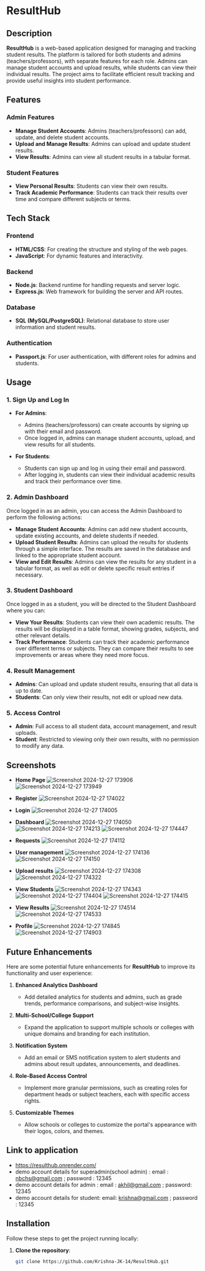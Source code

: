 # ResultHub

## Description
**ResultHub** is a web-based application designed for managing and tracking student results. The platform is tailored for both students and admins (teachers/professors), with separate features for each role. Admins can manage student accounts and upload results, while students can view their individual results. The project aims to facilitate efficient result tracking and provide useful insights into student performance.

## Features

### Admin Features
- **Manage Student Accounts**: Admins (teachers/professors) can add, update, and delete student accounts.
- **Upload and Manage Results**: Admins can upload and update student results.
- **View Results**: Admins can view all student results in a tabular format.

### Student Features
- **View Personal Results**: Students can view their own results.
- **Track Academic Performance**: Students can track their results over time and compare different subjects or terms.

## Tech Stack

### Frontend
- **HTML/CSS**: For creating the structure and styling of the web pages.
- **JavaScript**: For dynamic features and interactivity.

### Backend
- **Node.js**: Backend runtime for handling requests and server logic.
- **Express.js**: Web framework for building the server and API routes.

### Database
- **SQL (MySQL/PostgreSQL)**: Relational database to store user information and student results.

### Authentication
- **Passport.js**: For user authentication, with different roles for admins and students.

## Usage

### 1. **Sign Up and Log In**

- **For Admins**: 
  - Admins (teachers/professors) can create accounts by signing up with their email and password. 
  - Once logged in, admins can manage student accounts, upload, and view results for all students.
  
- **For Students**: 
  - Students can sign up and log in using their email and password.
  - After logging in, students can view their individual academic results and track their performance over time.

### 2. **Admin Dashboard**

Once logged in as an admin, you can access the Admin Dashboard to perform the following actions:
- **Manage Student Accounts**: Admins can add new student accounts, update existing accounts, and delete students if needed.
- **Upload Student Results**: Admins can upload the results for students through a simple interface. The results are saved in the database and linked to the appropriate student account.
- **View and Edit Results**: Admins can view the results for any student in a tabular format, as well as edit or delete specific result entries if necessary.

### 3. **Student Dashboard**

Once logged in as a student, you will be directed to the Student Dashboard where you can:
- **View Your Results**: Students can view their own academic results. The results will be displayed in a table format, showing grades, subjects, and other relevant details.
- **Track Performance**: Students can track their academic performance over different terms or subjects. They can compare their results to see improvements or areas where they need more focus.

### 4. **Result Management**

- **Admins**: Can upload and update student results, ensuring that all data is up to date.
- **Students**: Can only view their results, not edit or upload new data.

### 5. **Access Control**
- **Admin**: Full access to all student data, account management, and result uploads.
- **Student**: Restricted to viewing only their own results, with no permission to modify any data.

## Screenshots
- **Home Page**
![Screenshot 2024-12-27 173906](https://github.com/user-attachments/assets/9d09ca29-586a-4a8d-b6e8-b653c59776dd)
![Screenshot 2024-12-27 173949](https://github.com/user-attachments/assets/2b1a08c0-1dfd-4ad9-8e3f-693935000b65)

- **Register**
![Screenshot 2024-12-27 174022](https://github.com/user-attachments/assets/7753aa84-49b2-47c0-9316-7a36bd12ac01)

- **Login**
![Screenshot 2024-12-27 174005](https://github.com/user-attachments/assets/219316fa-3797-48a7-80f5-462063fc752f)

- **Dashboard**
![Screenshot 2024-12-27 174050](https://github.com/user-attachments/assets/942c1159-a2b7-4ebf-81f9-c2454fab9a84)
![Screenshot 2024-12-27 174213](https://github.com/user-attachments/assets/ee26c730-4060-445a-abb6-b3cbc5b65d18)
![Screenshot 2024-12-27 174447](https://github.com/user-attachments/assets/c0e1e6f3-5f2c-4cb1-9013-e9b251a41461)

- **Requests**
![Screenshot 2024-12-27 174112](https://github.com/user-attachments/assets/a5719515-9968-44ba-81eb-c9358e6272f4)

- **User management**
![Screenshot 2024-12-27 174136](https://github.com/user-attachments/assets/ccf001c2-605a-4fc9-a027-f0b2bfae7648)
![Screenshot 2024-12-27 174150](https://github.com/user-attachments/assets/5184e988-1164-4a26-88eb-f346ac1d4af5)

- **Upload results**
![Screenshot 2024-12-27 174308](https://github.com/user-attachments/assets/ec15c98a-bb97-4d73-bb9c-bb43bb36dd86)
![Screenshot 2024-12-27 174322](https://github.com/user-attachments/assets/5c8a3b2c-d9f0-45d8-a1e2-dbc4b59675c8)

- **View Students**
![Screenshot 2024-12-27 174343](https://github.com/user-attachments/assets/867bbbaa-d459-4628-83e1-bd8d86b242e0)
![Screenshot 2024-12-27 174404](https://github.com/user-attachments/assets/55913bdb-bea0-4783-b854-3bf0ec3f160b)
![Screenshot 2024-12-27 174415](https://github.com/user-attachments/assets/5e271972-0f4d-495e-a991-a16ec6b79136)

- **View Results**
![Screenshot 2024-12-27 174514](https://github.com/user-attachments/assets/0d33bdff-e9cf-41b5-a1be-b9430495e4fe)
![Screenshot 2024-12-27 174533](https://github.com/user-attachments/assets/7346edfb-f16b-459d-98ed-a485d455d00f)

- **Profile**
![Screenshot 2024-12-27 174845](https://github.com/user-attachments/assets/e3bc870e-60ef-4f46-9cb1-7c001cc8e29c)
![Screenshot 2024-12-27 174903](https://github.com/user-attachments/assets/cee74ee0-329c-4b80-a730-821e70b7581b)

## Future Enhancements

Here are some potential future enhancements for **ResultHub** to improve its functionality and user experience:

1. **Enhanced Analytics Dashboard**
   - Add detailed analytics for students and admins, such as grade trends, performance comparisons, and subject-wise insights.

2. **Multi-School/College Support**
   - Expand the application to support multiple schools or colleges with unique domains and branding for each institution.

3. **Notification System**
   - Add an email or SMS notification system to alert students and admins about result updates, announcements, and deadlines.

4. **Role-Based Access Control**
   - Implement more granular permissions, such as creating roles for department heads or subject teachers, each with specific access rights.

5. **Customizable Themes**
   - Allow schools or colleges to customize the portal's appearance with their logos, colors, and themes.


## Link to application
- https://resulthub.onrender.com/
- demo account details for superadmin(school admin) : email : nbchs@gmail.com ; password : 12345
- demo account details for admin : email : akhil@gmail.com ; password: 12345
- demo account details for student: email: krishna@gmail.com ; password : 12345

## Installation

Follow these steps to get the project running locally:

1. **Clone the repository**:
   ```bash
   git clone https://github.com/Krishna-JK-14/ResultHub.git


   
